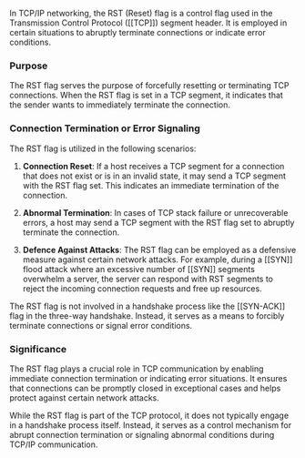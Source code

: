 In TCP/IP networking, the RST (Reset) flag is a control flag used in the Transmission Control Protocol ([[TCP]]) segment header. It is employed in certain situations to abruptly terminate connections or indicate error conditions.

### Purpose

The RST flag serves the purpose of forcefully resetting or terminating TCP connections. When the RST flag is set in a TCP segment, it indicates that the sender wants to immediately terminate the connection.

### Connection Termination or Error Signaling

The RST flag is utilized in the following scenarios:

1. **Connection Reset**: If a host receives a TCP segment for a connection that does not exist or is in an invalid state, it may send a TCP segment with the RST flag set. This indicates an immediate termination of the connection.

2. **Abnormal Termination**: In cases of TCP stack failure or unrecoverable errors, a host may send a TCP segment with the RST flag set to abruptly terminate the connection.

3. **Defence Against Attacks**: The RST flag can be employed as a defensive measure against certain network attacks. For example, during a [[SYN]] flood attack where an excessive number of [[SYN]] segments overwhelm a server, the server can respond with RST segments to reject the incoming connection requests and free up resources.


The RST flag is not involved in a handshake process like the [[SYN-ACK]] flag in the three-way handshake. Instead, it serves as a means to forcibly terminate connections or signal error conditions.

### Significance

The RST flag plays a crucial role in TCP communication by enabling immediate connection termination or indicating error situations. It ensures that connections can be promptly closed in exceptional cases and helps protect against certain network attacks.

While the RST flag is part of the TCP protocol, it does not typically engage in a handshake process itself. Instead, it serves as a control mechanism for abrupt connection termination or signaling abnormal conditions during TCP/IP communication.